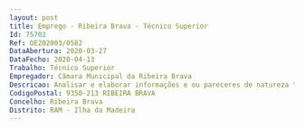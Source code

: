 ```yaml
--- 
layout: post
title: Emprego - Ribeira Brava - Técnico Superior
Id: 75702
Ref: OE202003/0582
DataAbertura: 2020-03-27
DataFecho: 2020-04-13
Trabalho: Técnico Superior
Empregador: Câmara Municipal da Ribeira Brava
Descricao: Analisar e elaborar informações e ou pareceres de natureza técnica, de forma a preparar a tomada de decisão  Elaborar projetos de novos arruamentos, definindo o seu traçado longitudinal, dimensionamento do seu perfil transversal e coordenação dos restantes projetos de especialidade  Elaborar projetos de reabilitação de estradas, adotando soluções construtivas inovadoras e técnicas de reabilitação, conservação e gestão de infraestruturas  Elaborar projetos de estabilidade de obras de contenção associadas às vias de comunicação  Elaborar projetos de drenagem de águas pluviais em vias de comunicação  Elaborar estudos, projetos e desenvolvimento de atividades conducentes à definição e concretização das políticas do município na área da construção e reabilitação de vias municipais  Coordenar e compatibilizar os diferentes projetos de especialidade num projeto de vias de comunicação  Estimar custos de construção e de manutenção de vias municipais  Preparar e acompanhar procedimentos de contratação pública  Acompanhar, coordenar e compatibilizar projetos elaborados por entidades externas ao Município na área das vias de comunicação  Elaborar projetos de estrutura e fundações, de escavação contenção periférica e de Sistemas públicos e prediais de distribuição de água e de drenagem de águas residuais  Direção e Fiscalizar tecnicamente de obras  Realizar vistorias técnicas  Conceber e realizar planos de obras, estabelecer estimativas de custo e orçamentos, planos de trabalho e especificações, indicando o tipo de materiais, máquinas e outros equipamentos necessários.
CodigoPostal: 9350-213 RIBEIRA BRAVA
Concelho: Ribeira Brava
Distrito: RAM - Ilha da Madeira
--- 
```

